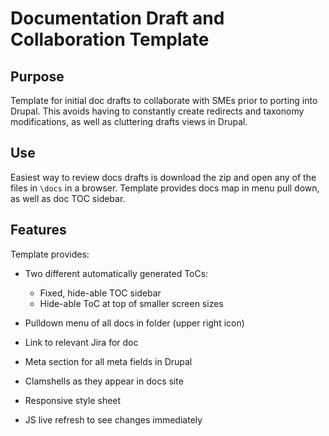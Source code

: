 # Documentation Draft and Collaboration Template

## Purpose

Template for initial doc drafts to collaborate with SMEs prior to porting into Drupal. This avoids 
having to constantly create redirects and taxonomy modifications, as well as cluttering drafts views in Drupal.

## Use

Easiest way to review docs drafts is download the zip and open any of the files in `\docs` in a browser. Template
provides docs map in menu pull down, as well as doc TOC sidebar.

## Features

Template provides:
* Two different automatically generated ToCs:
  * Fixed, hide-able TOC sidebar
  * Hide-able ToC at top of smaller screen sizes

* Pulldown menu of all docs in folder (upper right icon)

* Link to relevant Jira for doc

* Meta section for all meta fields in Drupal

* Clamshells as they appear in docs site

* Responsive style sheet

* JS live refresh to see changes immediately